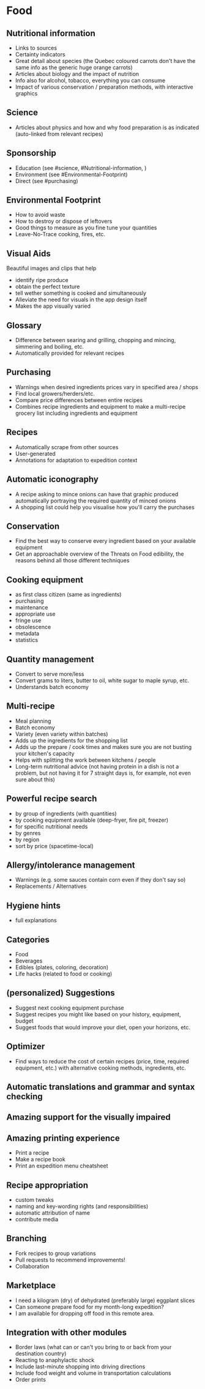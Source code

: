# Food

## Nutritional information
- Links to sources
- Certainty indicators
- Great detail about species (the Quebec coloured carrots don't have the same info as the generic huge orange carrots)
- Articles about biology and the impact of nutrition
- Info also for alcohol, tobacco, everything you can consume
- Impact of various conservation / preparation methods, with interactive graphics

## Science
- Articles about physics and how and why food preparation is as indicated (auto-linked from relevant recipes)

## Sponsorship
- Education (see #science, #Nutritional-information, )
- Environment (see #Environmental-Footprint)
- Direct (see #purchasing)

## Environmental Footprint
- How to avoid waste
- How to destroy or dispose of leftovers
- Good things to measure as you fine tune your quantities
- Leave-No-Trace cooking, fires, etc.

## Visual Aids
Beautiful images and clips that help
  - identify ripe produce
  - obtain the perfect texture
  - tell wether something is cooked
and simultaneously
  - Alleviate the need for visuals in the app design itself
  - Makes the app visually varied

## Glossary
- Difference between searing and grilling, chopping and mincing, simmering and boiling, etc.
- Automatically provided for relevant recipes

## Purchasing
- Warnings when desired ingredients prices vary in specified area / shops
- Find local growers/herders/etc.
- Compare price differences between entire recipes
- Combines recipe ingredients and equipment to make a multi-recipe grocery list including ingredients and equipment

## Recipes
- Automatically scrape from other sources
- User-generated
- Annotations for adaptation to expedition context

## Automatic iconography
- A recipe asking to mince onions can have that graphic produced automatically portraying the required quantity of minced onions
- A shopping list could help you visualise how you'll carry the purchases

## Conservation
- Find the best way to conserve every ingredient based on your available equipment
- Get an approachable overview of the Threats on Food edibility, the reasons behind all those different techniques

## Cooking equipment
- as first class citizen (same as ingredients)
- purchasing
- maintenance
- appropriate use
- fringe use
- obsolescence
- metadata
- statistics

## Quantity management
- Convert to serve more/less
- Convert grams to liters, butter to oil, white sugar to maple syrup, etc.
- Understands batch economy

## Multi-recipe
- Meal planning
- Batch economy
- Variety (even variety within batches)
- Adds up the ingredients for the shopping list
- Adds up the prepare / cook times and makes sure you are not busting your kitchen's capacity
- Helps with splitting the work between kitchens / people
- Long-term nutritional advice (not having protein in a dish is not a problem, but not having it for 7 straight days is, for example, not even sure about this)

## Powerful recipe search
- by group of ingredients (with quantities)
- by cooking equipment available (deep-fryer, fire pit, freezer)
- for specific nutritional needs
- by genres
- by region
- sort by price (spacetime-local)


## Allergy/intolerance management
- Warnings (e.g. some sauces contain corn even if they don't say so)
- Replacements / Alternatives

## Hygiene hints
- full explanations

## Categories
- Food
- Beverages
- Edibles (plates, coloring, decoration)
- Life hacks (related to food or cooking)

## (personalized) Suggestions
- Suggest next cooking equipment purchase
- Suggest recipes you might like based on your history, equipment, budget
- Suggest foods that would improve your diet, open your horizons, etc.

## Optimizer
- Find ways to reduce the cost of certain recipes (price, time, required equipment, etc.) with alternative cooking methods, ingredients, etc.

## Automatic translations and grammar and syntax checking

## Amazing support for the visually impaired

## Amazing printing experience
- Print a recipe
- Make a recipe book
- Print an expedition menu cheatsheet

## Recipe appropriation
- custom tweaks
- naming and key-wording rights (and responsibilities)
- automatic attribution of name
- contribute media

## Branching
- Fork recipes to group variations
- Pull requests to recommend improvements!
- Collaboration

## Marketplace
- I need a kilogram (dry) of dehydrated (preferably large) eggplant slices
- Can someone prepare food for my month-long expedition?
- I am available for dropping off food in this remote area.

## Integration with other modules

- Border laws (what can or can't you bring to or back from your destination country)
- Reacting to anaphylactic shock
- Include last-minute shopping into driving directions
- Include food weight and volume in transportation calculations
- Order prints

